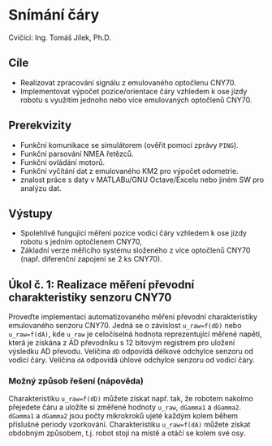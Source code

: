 ﻿# Snímání čáry
Cvičící: Ing. Tomáš Jílek, Ph.D.

## Cíle
* Realizovat zpracování signálu z emulovaného optočlenu CNY70.
* Implementovat výpočet pozice/orientace čáry vzhledem k ose jízdy robotu s využitím jednoho nebo více emulovaných optočlenů CNY70.

## Prerekvizity
* Funkční komunikace se simulátorem (ověřit pomocí zprávy `PING`).
* Funkční parsování NMEA řetězců.
* Funkční ovládání motorů.
* Funkční vyčítání dat z emulovaného KM2 pro výpočet odometrie.
* znalost práce s daty v MATLABu/GNU Octave/Excelu nebo jiném SW pro analýzu dat.

## Výstupy
* Spolehlivě fungující měření pozice vodicí čáry vzhledem k ose jízdy robotu s jedním optočlenem CNY70,
* Základní verze měřicího systému složeného z více optočlenů CNY70 (např. diferenční zapojení se 2 ks CNY70).

## Úkol č. 1: Realizace měření převodní charakteristiky senzoru CNY70
Proveďte implementaci automatizovaného měření převodní charakteristiky emulovaného senzoru CNY70. Jedná se o závislost `u_raw=f(dD)` nebo `u_raw=f(dA)`, kde `u_raw` je celočíselná hodnota reprezentující měřené napětí, která je získána z AD převodníku s 12 bitovým registrem pro uložení výsledku AD převodu. Veličina `dD` odpovídá délkové odchylce senzoru od vodicí čáry. Veličina `dA` odpovídá úhlové odchylce senzoru od vodicí čáry.

### Možný způsob řešení (nápověda)
Charakteristiku `u_raw=f(dD)` můžete získat např. tak, že robotem nakolmo přejedete čáru a uložíte si změřené hodnoty `u_raw`, `dGamma1` a `dGamma2`. `dGamma1` a `dGamma2` jsou počty mikrokroků ujeté každým kolem během příslušné periody vzorkování. Charakteristiku `u_raw=f(dA)` můžete získat obdobným způsobem, t.j. robot stojí na místě a otáčí se kolem své osy.